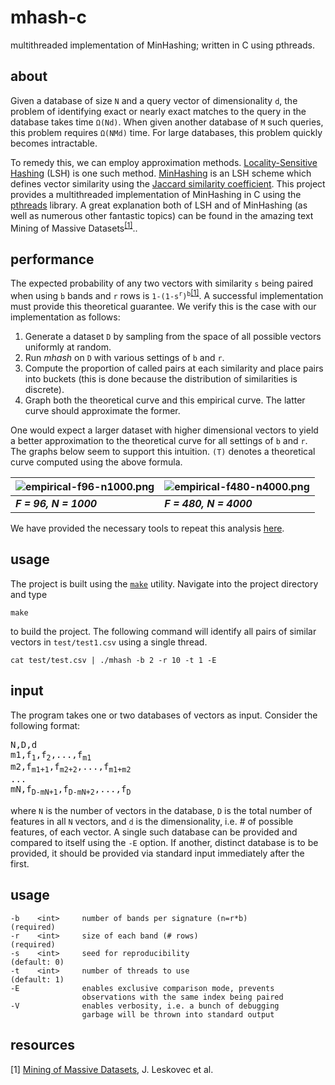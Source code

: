 # mhash-c
multithreaded implementation of MinHashing; written in C using pthreads.


about
-------
Given a database of size `N` and a query vector of dimensionality `d`, the problem of identifying exact or nearly exact matches to the query in the database takes time `Ω(Nd)`. When given another database of `M` such queries, this problem requires `Ω(NMd)` time. For large databases, this problem quickly becomes intractable.

To remedy this, we can employ approximation methods. [Locality-Sensitive Hashing](https://en.wikipedia.org/wiki/Locality-sensitive_hashing) (LSH) is one such method. [MinHashing](http://gatekeeper.dec.com/ftp/pub/dec/SRC/publications/broder/positano-final-wpnums.pdf) is an LSH scheme which defines vector similarity using the [Jaccard similarity coefficient](https://en.wikipedia.org/wiki/Jaccard_index). This project provides a multithreaded implementation of MinHashing in C using the [pthreads](https://computing.llnl.gov/tutorials/pthreads/) library. A great explanation both of LSH and of MinHashing (as well as numerous other fantastic topics) can be found in the amazing text Mining of Massive Datasets<sup>[[1]](#resources)</sup>.. 


performance
-------
The expected probability of any two vectors with similarity `s` being paired when using `b` bands and `r` rows is <code>1-(1-s<sup>r</sup>)<sup>b</sup></code><sup>[[1]](#resources)</sup>. A successful implementation must provide this theoretical guarantee. We verify this is the case with our implementation as follows:

1. Generate a dataset `D` by sampling from the space of all possible vectors uniformly at random.
2. Run *mhash* on `D` with various settings of `b` and `r`.
3. Compute the proportion of called pairs at each similarity and place pairs into buckets (this is done because the distribution of similarities is discrete).
4. Graph both the theoretical curve and this empirical curve. The latter curve should approximate the former.

One would expect a larger dataset with higher dimensional vectors to yield a better approximation to the theoretical curve for all settings of `b` and `r`. The graphs below seem to support this intuition. `(T)` denotes a theoretical curve computed using the above formula.

| ![empirical-f96-n1000.png](http://tylerdaddio.com/imgs/empirical-f96-n1000.png) | ![empirical-f480-n4000.png](http://tylerdaddio.com/imgs/empirical-f480-n4000.png) |
| ------------- | ------------- |
| **_F = 96, N = 1000_** | **_F = 480, N = 4000_** |

We have provided the necessary tools to repeat this analysis [here](https://github.com/CoderTheTyler/mhash-c/tree/master/test).


usage
-------
The project is built using the [`make`](http://man7.org/linux/man-pages/man1/make.1.html) utility. Navigate into the project directory and type
```
make
```
to build the project. The following command will identify all pairs of similar vectors in `test/test1.csv` using a single thread.
```
cat test/test.csv | ./mhash -b 2 -r 10 -t 1 -E
```


input
-------
The program takes one or two databases of vectors as input. Consider the following format:
<pre>
N,D,d
m1,f<sub>1</sub>,f<sub>2</sub>,...,f<sub>m1</sub>
m2,f<sub>m1+1</sub>,f<sub>m2+2</sub>,...,f<sub>m1+m2</sub>
...
mN,f<sub>D-mN+1</sub>,f<sub>D-mN+2</sub>,...,f<sub>D</sub>
</pre>
where `N` is the number of vectors in the database, `D` is the total number of features in all `N` vectors, and `d` is the dimensionality, i.e. # of possible features, of each vector. A single such database can be provided and compared to itself using the `-E` option. If another, distinct database is to be provided, it should be provided via standard input immediately after the first.


usage
-------
```
-b    <int>     number of bands per signature (n=r*b)         (required)
-r    <int>     size of each band (# rows)                    (required)
-s    <int>     seed for reproducibility                      (default: 0)
-t    <int>     number of threads to use                      (default: 1)
-E              enables exclusive comparison mode, prevents
                observations with the same index being paired
-V              enables verbosity, i.e. a bunch of debugging
                garbage will be thrown into standard output
```


resources
-------
[1] [Mining of Massive Datasets](http://www.mmds.org/), J. Leskovec et al.
